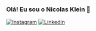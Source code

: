 ### Olá! Eu sou o Nicolas Klein 👋
[![Instagram](https://img.shields.io/badge/Instagram-E4405F?style=for-the-badge&logo=instagram&logoColor=white)](https://www.instagram.com/nicolas__klein/)
[![Linkedin](https://img.shields.io/badge/LinkedIn-0077B5?style=for-the-badge&logo=linkedin&logoColor=white)](https://www.linkedin.com/in/nicolaskleinaraujo/)

